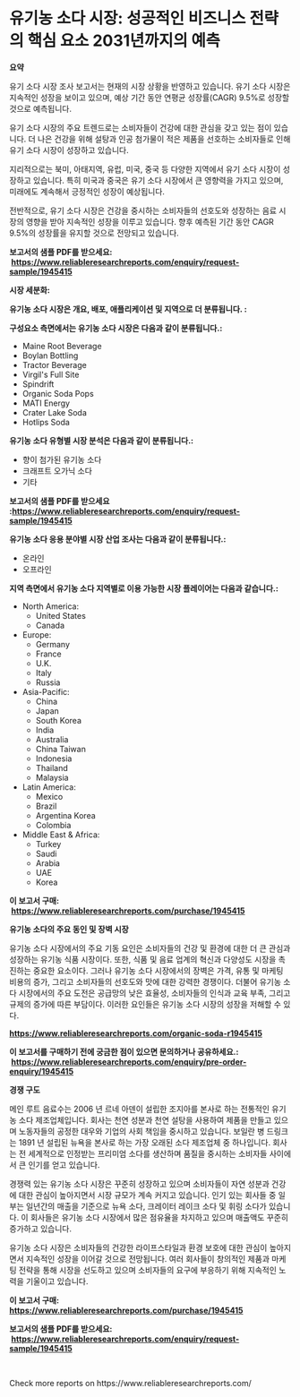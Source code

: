 <p><h1>유기농 소다 시장: 성공적인 비즈니스 전략의 핵심 요소 2031년까지의 예측</h1></p><p><strong>요약</strong></p>
<p><p>유기 소다 시장 조사 보고서는 현재의 시장 상황을 반영하고 있습니다. 유기 소다 시장은 지속적인 성장을 보이고 있으며, 예상 기간 동안 연평균 성장률(CAGR) 9.5%로 성장할 것으로 예측됩니다. </p><p>유기 소다 시장의 주요 트렌드로는 소비자들이 건강에 대한 관심을 갖고 있는 점이 있습니다. 더 나은 건강을 위해 설탕과 인공 첨가물이 적은 제품을 선호하는 소비자들로 인해 유기 소다 시장이 성장하고 있습니다.</p><p>지리적으로는 북미, 아태지역, 유럽, 미국, 중국 등 다양한 지역에서 유기 소다 시장이 성장하고 있습니다. 특히 미국과 중국은 유기 소다 시장에서 큰 영향력을 가지고 있으며, 미래에도 계속해서 긍정적인 성장이 예상됩니다.</p><p>전반적으로, 유기 소다 시장은 건강을 중시하는 소비자들의 선호도와 성장하는 음료 시장의 영향을 받아 지속적인 성장을 이루고 있습니다. 향후 예측된 기간 동안 CAGR 9.5%의 성장률을 유지할 것으로 전망되고 있습니다.</p></p>
<p><strong>보고서의 샘플 PDF를 받으세요: &nbsp;<a href="https://www.reliableresearchreports.com/enquiry/request-sample/1945415">https://www.reliableresearchreports.com/enquiry/request-sample/1945415</a></strong></p>
<p><strong>시장 세분화:</strong></p>
<p><strong> 유기농 소다 시장은 개요, 배포, 애플리케이션 및 지역으로 더 분류됩니다. :</strong></p>
<p><strong>구성요소 측면에서는 유기농 소다 시장은 다음과 같이 분류됩니다.:</strong></p>
<p><ul><li>Maine Root Beverage</li><li>Boylan Bottling</li><li>Tractor Beverage</li><li>Virgil's Full Site</li><li>Spindrift</li><li>Organic Soda Pops</li><li>MATI Energy</li><li>Crater Lake Soda</li><li>Hotlips Soda</li></ul></p>
<p><strong> 유기농 소다 유형별 시장 분석은 다음과 같이 분류됩니다.:</strong></p>
<p><ul><li>향이 첨가된 유기농 소다</li><li>크래프트 오가닉 소다</li><li>기타</li></ul></p>
<p><strong>보고서의 샘플 PDF를 받으세요 :<a href="https://www.reliableresearchreports.com/enquiry/request-sample/1945415">https://www.reliableresearchreports.com/enquiry/request-sample/1945415</a></strong></p>
<p><strong> 유기농 소다 응용 분야별 시장 산업 조사는 다음과 같이 분류됩니다.:</strong></p>
<p><ul><li>온라인</li><li>오프라인</li></ul></p>
<p><strong>지역 측면에서 유기농 소다 지역별로 이용 가능한 시장 플레이어는 다음과 같습니다.:</strong></p>
<p><ul>
    <li>
        North America:
        <ul>
            <li>United States</li>
            <li>Canada</li>
        </ul>
    </li>
    <li>
        Europe:
        <ul>
            <li>Germany</li>
            <li>France</li>
            <li>U.K.</li>
            <li>Italy</li>
            <li>Russia</li>
        </ul>
    </li>
    <li>
        Asia-Pacific:
        <ul>
            <li>China</li>
            <li>Japan</li>
            <li>South Korea</li>
            <li>India</li>
            <li>Australia</li>
            <li>China Taiwan</li>
            <li>Indonesia</li>
            <li>Thailand</li>
            <li>Malaysia</li>
        </ul>
    </li>
    <li>
        Latin America:
        <ul>
            <li>Mexico</li>
            <li>Brazil</li>
            <li>Argentina Korea</li>
            <li>Colombia</li>
        </ul>
    </li>
    <li>
        Middle East & Africa:
        <ul>
            <li>Turkey</li>
            <li>Saudi</li>
            <li>Arabia</li>
            <li>UAE</li>
            <li>Korea</li>
        </ul>
    </li>
    </ul></p>
<p><strong>이 보고서 구매: &nbsp;<a href="https://www.reliableresearchreports.com/purchase/1945415">https://www.reliableresearchreports.com/purchase/1945415</a></strong></p>
<p><strong>유기농 소다의 주요 동인 및 장벽 시장</strong></p>
<p><p>유기농 소다 시장에서의 주요 기동 요인은 소비자들의 건강 및 환경에 대한 더 큰 관심과 성장하는 유기농 식품 시장이다. 또한, 식품 및 음료 업계의 혁신과 다양성도 시장을 촉진하는 중요한 요소이다. 그러나 유기농 소다 시장에서의 장벽은 가격, 유통 및 마케팅 비용의 증가, 그리고 소비자들의 선호도와 맛에 대한 강력한 경쟁이다. 더불어 유기농 소다 시장에서의 주요 도전은 공급망의 낮은 효율성, 소비자들의 인식과 교육 부족, 그리고 규제의 증가에 따른 부담이다. 이러한 요인들은 유기농 소다 시장의 성장을 저해할 수 있다.</p></p>
<p><strong><a href="https://www.reliableresearchreports.com/organic-soda-r1945415">https://www.reliableresearchreports.com/organic-soda-r1945415</a></strong></p>
<p><strong>이 보고서를 구매하기 전에 궁금한 점이 있으면 문의하거나 공유하세요.: &nbsp;<a href="https://www.reliableresearchreports.com/enquiry/pre-order-enquiry/1945415">https://www.reliableresearchreports.com/enquiry/pre-order-enquiry/1945415</a></strong></p>
<p><strong>경쟁 구도</strong></p>
<p><p>메인 루트 음료수는 2006 년 르네 아덴이 설립한 조지아를 본사로 하는 전통적인 유기농 소다 제조업체입니다. 회사는 천연 성분과 천연 설탕을 사용하여 제품을 만들고 있으며 노동자들의 공정한 대우와 기업의 사회 책임을 중시하고 있습니다. 보일란 병 드링크는 1891 년 설립된 뉴욕을 본사로 하는 가장 오래된 소다 제조업체 중 하나입니다. 회사는 전 세계적으로 인정받는 프리미엄 소다를 생산하며 품질을 중시하는 소비자들 사이에서 큰 인기를 얻고 있습니다. </p><p>경쟁력 있는 유기농 소다 시장은 꾸준히 성장하고 있으며 소비자들이 자연 성분과 건강에 대한 관심이 높아지면서 시장 규모가 계속 커지고 있습니다. 인기 있는 회사들 중 일부는 일년간의 매출을 기준으로 뉴욕 소다, 크레이터 레이크 소다 및 휘링 소다가 있습니다. 이 회사들은 유기농 소다 시장에서 많은 점유율을 차지하고 있으며 매출액도 꾸준히 증가하고 있습니다. </p><p>유기농 소다 시장은 소비자들의 건강한 라이프스타일과 환경 보호에 대한 관심이 높아지면서 지속적인 성장을 이어갈 것으로 전망됩니다. 여러 회사들이 창의적인 제품과 마케팅 전략을 통해 시장을 선도하고 있으며 소비자들의 요구에 부응하기 위해 지속적인 노력을 기울이고 있습니다.</p></p>
<p><strong>이 보고서 구매: &nbsp; <a href="https://www.reliableresearchreports.com/purchase/1945415">https://www.reliableresearchreports.com/purchase/1945415</a></strong></p>
<p><strong>보고서의 샘플 PDF를 받으세요: &nbsp;<a href="https://www.reliableresearchreports.com/enquiry/request-sample/1945415">https://www.reliableresearchreports.com/enquiry/request-sample/1945415</a></strong><strong></strong></p>
<p>&nbsp;</p>
<p>Check more reports on https://www.reliableresearchreports.com/</p>
